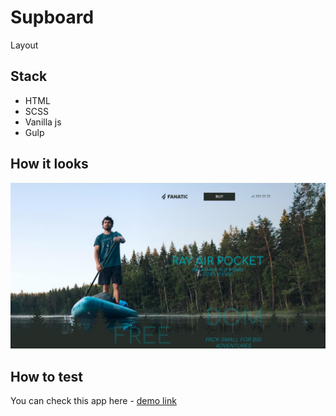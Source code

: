 # Supboard

Layout

## Stack

-   HTML
-   SCSS
-   Vanilla js
-   Gulp

## How it looks

![first window screen](https://github.com/Unleashed97/supboard/blob/main/docs/supboard-screen.jpg?raw=true)

## How to test

You can check this app here - [demo link](https://unleashed97.github.io/supboard/)
